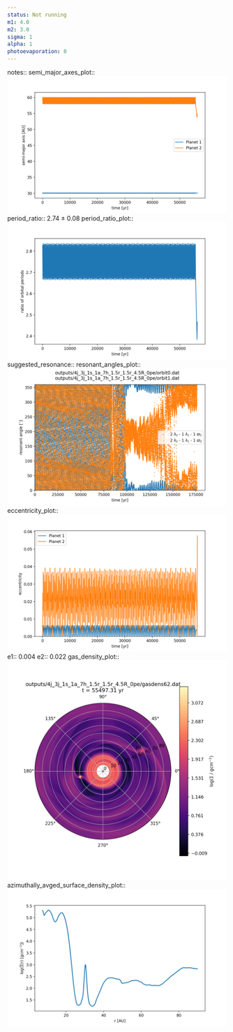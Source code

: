 ```yaml
---
status: Not running
m1: 4.0
m2: 3.0
sigma: 1
alpha: 1
photoevaporation: 0
---
```


notes::
semi_major_axes_plot:: ![semi_major_axes_4j_3j_1s_1a_7h_1.5r_1.5r_4.5R_0pe.png](plots/semi_major_axes/semi_major_axes_4j_3j_1s_1a_7h_1.5r_1.5r_4.5R_0pe.png)
period_ratio:: 2.74 ± 0.08
period_ratio_plot:: ![period_ratio_4j_3j_1s_1a_7h_1.5r_1.5r_4.5R_0pe.png](plots/period_ratio/period_ratio_4j_3j_1s_1a_7h_1.5r_1.5r_4.5R_0pe.png)
suggested_resonance:: 
resonant_angles_plot:: ![resonant_angles_4j_3j_1s_1a_7h_1.5r_1.5r_4.5R_0pe.png](plots/resonant_angles/resonant_angles_4j_3j_1s_1a_7h_1.5r_1.5r_4.5R_0pe.png)
eccentricity_plot:: ![eccentricity_4j_3j_1s_1a_7h_1.5r_1.5r_4.5R_0pe.png](plots/eccentricity/eccentricity_4j_3j_1s_1a_7h_1.5r_1.5r_4.5R_0pe.png)
e1:: 0.004
e2:: 0.022
gas_density_plot:: ![gas_density_4j_3j_1s_1a_7h_1.5r_1.5r_4.5R_0pe.png](plots/gas_density/gas_density_4j_3j_1s_1a_7h_1.5r_1.5r_4.5R_0pe.png)
azimuthally_avged_surface_density_plot:: ![azimuthally_avged_surface_density_4j_3j_1s_1a_7h_1.5r_1.5r_4.5R_0pe.png](plots/azimuthally_avged_surface_density/azimuthally_avged_surface_density_4j_3j_1s_1a_7h_1.5r_1.5r_4.5R_0pe.png)

